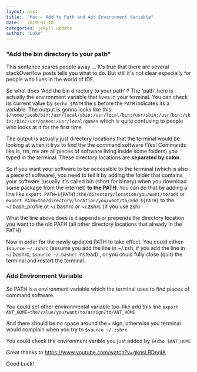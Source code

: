 ```yaml
---
layout: post
title:  "Mac - Add to Path and Add Environment Variable"
date:   2019-01-18
categories: jekyll update
author: "Luke"
---
```


### "Add the bin directory to your path"

This sentence scares people away ... It's true that
there are several stackOverflow posts tells you what to do.
But still it's not clear especially for people who lives
in the world of IDE.

So what does 'Add the bin directory to your path' ?
The 'path' here is actually the environment variable that
lives in your terminal. You can check its current value
by 
```$echo $PATH``` the ```$``` before the ```PATH``` indicates
its a variable.
The output is gonna looks like this: ```$/home/jacob/bin:/usr/local/sbin:/usr/local/bin:/usr/sbin:/usr/bin:/sbin:/bin:/usr/games:/usr/local/games```
which is quite confusing to people who looks at it for the first time.

The output is actually just directory locations that the terminal would be
looking at when it trys to find the the command software (Yes! Commands like ls, rm, mv are all pieces of
software living inside some folders) you typed in the terminal. These
directory locations are __separated by colon__.

So if you want your software to be accessible to the terminal (which is
also a piece of software), you need to tell it by adding the folder that
contains your software (usually it's called bin (short for binary) when you download some
package from the internet) __to the PATH__. You can do that
by adding a line like
```export PATH=${PATH}:the/directory/location/you/want/to/add```
or ```export PATH=the/directory/location/you/want/to/add:${PATH}```
to the ~/.bash_profile ot ~/.bashrc or ~/.zshrc (if you use zsh)

What the line above does is it appends or prepends the directory location
you want to the old PATH (all other directory locations that already
in the PATH)

Now in order for the newly updated PATH to take effect. You could
either ```$source ~/.zshrc``` (assume you add the line in ~/.zsh,
if you add the line in ~/.bashrc, ```$source ~/.bashrc``` instead)
, or you could fully close (quit) the terminal and restart the terminal.


### Add Environment Variable

So PATH is a environment variable which the terminal uses to find
pieces of command software.

You could set other environmental variable too.
like add this line
```export ANT_HOME=the/value/you/want/to/assign/to/ANT_HOME```

And there should be no space around the ```=``` sign, otherwise
you terminal would complain when you try to ```$source ~/.zshrc```

You could check the environment varible you just added
by ```$echo $ANT_HOME```

Great thanks to https://www.youtube.com/watch?v=gkqsLRDnqlA

Good Luck!

 

